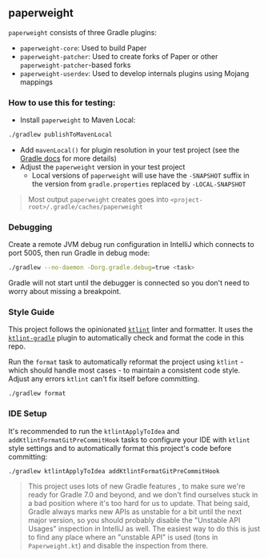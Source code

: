 ## paperweight

`paperweight` consists of three Gradle plugins:
- `paperweight-core`: Used to build Paper
- `paperweight-patcher`: Used to create forks of Paper or other `paperweight-patcher`-based forks
- `paperweight-userdev`: Used to develop internals plugins using Mojang mappings

### How to use this for testing:

- Install `paperweight` to Maven Local:
```bash
./gradlew publishToMavenLocal
```
- Add `mavenLocal()` for plugin resolution in your test project
  (see the [Gradle docs](https://docs.gradle.org/current/userguide/plugins.html#sec:custom_plugin_repositories) for more details)
- Adjust the `paperweight` version in your test project
  - Local versions of `paperweight` will use have the `-SNAPSHOT` suffix in the version from `gradle.properties` replaced by `-LOCAL-SNAPSHOT`

> Most output `paperweight` creates goes into `<project-root>/.gradle/caches/paperweight`

### Debugging

Create a remote JVM debug run configuration in IntelliJ which connects to port 5005, then run Gradle in debug mode:

```bash
./gradlew --no-daemon -Dorg.gradle.debug=true <task>
```

Gradle will not start until the debugger is connected so you don't need to worry about missing a breakpoint.

### Style Guide

This project follows the opinionated [`ktlint`](https://ktlint.github.io/) linter and formatter. It uses the
[`ktlint-gradle`](https://github.com/jlleitschuh/ktlint-gradle) plugin to automatically check and format the code in
this repo.

Run the `format` task to automatically reformat the project using `ktlint` - which should handle most cases - to
maintain a consistent code style. Adjust any errors `ktlint` can't fix itself before committing.

```
./gradlew format
```

### IDE Setup

It's recommended to run the `ktlintApplyToIdea` and `addKtlintFormatGitPreCommitHook` tasks to configure your IDE
with `ktlint` style settings and to automatically format this project's code before committing:

```
./gradlew ktlintApplyToIdea addKtlintFormatGitPreCommitHook
```

> This project uses lots of new Gradle features , to make sure we're ready for Gradle 7.0 and beyond, and we don't find
> ourselves stuck in a bad position where it's too hard for us to update. That being said, Gradle always marks new APIs
> as unstable for a bit until the next major version, so you should probably disable the "Unstable API Usages" inspection
> in IntelliJ as well. The easiest way to do this is just to find any place where an "unstable API" is used (tons in
> `Paperweight.kt`) and disable the inspection from there.
